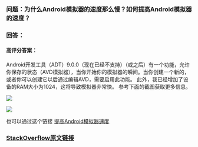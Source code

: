 ### 问题：为什么Android模拟器的速度那么慢？如何提高Android模拟器的速度？

### 回答：
#### 高评分答案：
Android开发工具（ADT）9.0.0（现在已经不支持）（或之后）有一个功能，允许你保存的状态（AVD模拟器），当你开始你的模拟器的瞬间。当你创建一个新的，或者你可以创建它以后通过编辑AVD，需要启用此功能。
此外，我已经增加了设备的RAM大小为1024，这将导致模拟器非常快。
参考下面的截图获取更多信息。

![](https://i.stack.imgur.com/ITRGe.png)

![](https://i.stack.imgur.com/Ml9Cd.png)

也可以通过这个链接 [提高Android模拟器速度](https://jolicode.com/blog/speed-up-your-android-emulator)

### [StackOverflow原文链接](https://stackoverflow.com/questions/1554099/why-is-the-android-emulator-so-slow-how-can-we-speed-up-the-android-emulator) 